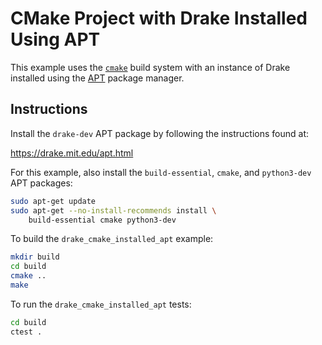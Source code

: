 # CMake Project with Drake Installed Using APT

This example uses the [`cmake`](https://cmake.org/) build system with an
instance of Drake installed using the
[APT](https://manpages.ubuntu.com/manpages/noble/man8/apt.8.html) package
manager.

## Instructions

Install the `drake-dev` APT package by following the instructions found at:

<https://drake.mit.edu/apt.html>

For this example, also install the `build-essential`, `cmake`, and
`python3-dev` APT packages:

```bash
sudo apt-get update
sudo apt-get --no-install-recommends install \
    build-essential cmake python3-dev
```

To build the `drake_cmake_installed_apt` example:

```bash
mkdir build
cd build
cmake ..
make
```

To run the `drake_cmake_installed_apt` tests:

```bash
cd build
ctest .
```
